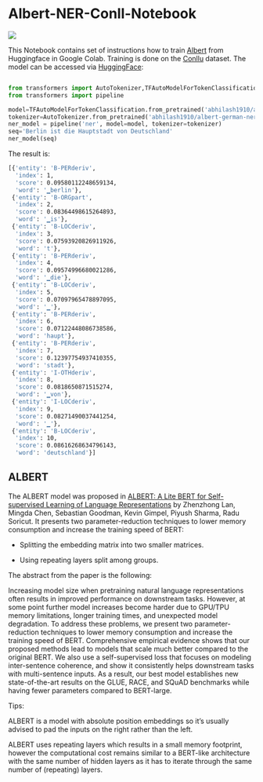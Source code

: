 # Albert-NER-Conll-Notebook



<img src="https://huggingface.co/front/assets/huggingface_logo.svg">



This Notebook contains set of instructions how to train [Albert](https://huggingface.co/transformers/model_doc/albert.html) from Huggingface in Google Colab.
Training is done on the [Conllu](https://drive.google.com/uc?export=download&id=1Jjhbal535VVz2ap4v4r_rN1UEHTdLK5P) dataset. The model can be accessed via [HuggingFace](https://huggingface.co/abhilash1910/albert-german-ner):


```python

from transformers import AutoTokenizer,TFAutoModelForTokenClassification
from transformers import pipeline

model=TFAutoModelForTokenClassification.from_pretrained('abhilash1910/albert-german-ner')
tokenizer=AutoTokenizer.from_pretrained('abhilash1910/albert-german-ner')
ner_model = pipeline('ner', model=model, tokenizer=tokenizer)
seq='Berlin ist die Hauptstadt von Deutschland'
ner_model(seq)
```

The result is:

```bash
[{'entity': 'B-PERderiv',
  'index': 1,
  'score': 0.09580112248659134,
  'word': '▁berlin'},
 {'entity': 'B-ORGpart',
  'index': 2,
  'score': 0.08364498615264893,
  'word': '▁is'},
 {'entity': 'B-LOCderiv',
  'index': 3,
  'score': 0.07593920826911926,
  'word': 't'},
 {'entity': 'B-PERderiv',
  'index': 4,
  'score': 0.09574996680021286,
  'word': '▁die'},
 {'entity': 'B-LOCderiv',
  'index': 5,
  'score': 0.07097965478897095,
  'word': '▁'},
 {'entity': 'B-PERderiv',
  'index': 6,
  'score': 0.07122448086738586,
  'word': 'haupt'},
 {'entity': 'B-PERderiv',
  'index': 7,
  'score': 0.12397754937410355,
  'word': 'stadt'},
 {'entity': 'I-OTHderiv',
  'index': 8,
  'score': 0.0818650871515274,
  'word': '▁von'},
 {'entity': 'I-LOCderiv',
  'index': 9,
  'score': 0.08271490037441254,
  'word': '▁'},
 {'entity': 'B-LOCderiv',
  'index': 10,
  'score': 0.08616268634796143,
  'word': 'deutschland'}]
 ```


## ALBERT

The ALBERT model was proposed in [ALBERT: A Lite BERT for Self-supervised Learning of Language Representations](https://arxiv.org/abs/1909.11942) by Zhenzhong Lan, Mingda Chen, Sebastian Goodman, Kevin Gimpel, Piyush Sharma, Radu Soricut. It presents two parameter-reduction techniques to lower memory consumption and increase the training speed of BERT:

- Splitting the embedding matrix into two smaller matrices.

- Using repeating layers split among groups.

The abstract from the paper is the following:

Increasing model size when pretraining natural language representations often results in improved performance on downstream tasks. However, at some point further model increases become harder due to GPU/TPU memory limitations, longer training times, and unexpected model degradation. To address these problems, we present two parameter-reduction techniques to lower memory consumption and increase the training speed of BERT. Comprehensive empirical evidence shows that our proposed methods lead to models that scale much better compared to the original BERT. We also use a self-supervised loss that focuses on modeling inter-sentence coherence, and show it consistently helps downstream tasks with multi-sentence inputs. As a result, our best model establishes new state-of-the-art results on the GLUE, RACE, and SQuAD benchmarks while having fewer parameters compared to BERT-large.

Tips:

ALBERT is a model with absolute position embeddings so it’s usually advised to pad the inputs on the right rather than the left.

ALBERT uses repeating layers which results in a small memory footprint, however the computational cost remains similar to a BERT-like architecture with the same number of hidden layers as it has to iterate through the same number of (repeating) layers.


